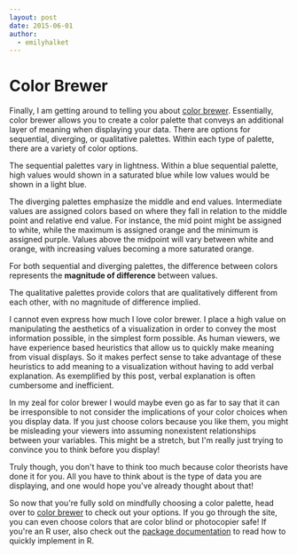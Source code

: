 ```yaml
---
layout: post
date: 2015-06-01
author:
  - emilyhalket
---
```


# Color Brewer

Finally, I am getting around to telling you about [color brewer](http://colorbrewer2.org/). Essentially, color brewer allows you
to create a color palette that conveys an additional layer of meaning when displaying your data.
There are options for sequential, diverging, or qualitative palettes.
Within each type of palette, there are a variety of color options.

The sequential palettes vary in lightness. Within a blue sequential palette, high values would shown in a saturated blue while low values would be shown in a light blue.

The diverging palettes emphasize the middle and end values.
Intermediate values are assigned colors based on where they fall in relation to the middle point and relative end value.
For instance, the mid point might be assigned to white, while the maximum is assigned orange and the minimum is assigned purple.
Values above the midpoint will vary between white and orange, with increasing values becoming a more saturated orange.

For both sequential and diverging palettes, the difference between colors represents the **magnitude of difference** between values.

The qualitative palettes provide colors that are qualitatively different from each other, with no magnitude of difference implied.

I cannot even express how much I love color brewer. I place a high value on manipulating the aesthetics of a visualization in order to convey the most information possible, in the simplest form possible. As human viewers, we have experience based heuristics that allow us to quickly make meaning from visual displays. So it makes perfect sense to take advantage of these heuristics to add meaning to a visualization without having to add verbal explanation. As exemplified by this post, verbal explanation is often cumbersome and inefficient.

In my zeal for color brewer I would maybe even go as far to say that it can be irresponsible to not consider the implications of your color choices when you display data. If you just choose colors because you like them, you might be misleading your viewers into assuming nonexistent relationships between your variables. This might be a stretch, but I'm really just trying to convince you to think before you display!

Truly though, you don't have to think too much because color theorists have done it for you. All you have to think about is the type of data you are displaying, and one would hope you've already thought about that!

So now that you're fully sold on mindfully choosing a color palette, head over to [color brewer](http://colorbrewer2.org/) to check out your options. If you go through the site, you can even choose colors that are color blind or photocopier safe! If you're an R user, also check out the [package documentation](http://cran.r-project.org/web/packages/RColorBrewer/RColorBrewer.pdf) to read how to quickly implement in R.
